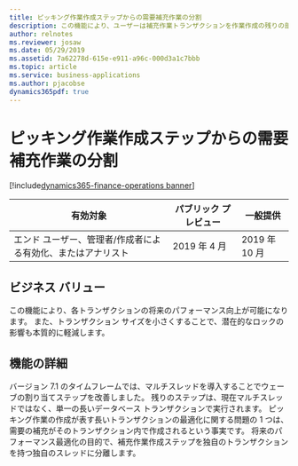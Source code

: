 ```yaml
---
title: ピッキング作業作成ステップからの需要補充作業の分割
description: この機能により、ユーザーは補充作業トランザクションを作業作成の残りの部分から分離することができます。
author: relnotes
ms.reviewer: josaw
ms.date: 05/29/2019
ms.assetid: 7a62278d-615e-e911-a96c-000d3a1c7bbb
ms.topic: article
ms.service: business-applications
ms.author: pjacobse
dynamics365pdf: true
---
```

# ピッキング作業作成ステップからの需要補充作業の分割
[!include[dynamics365-finance-operations banner](../includes/dynamics365-finance-operations.md)]

| 有効対象    |  パブリック プレビュー | 一般提供 | 
| ---------- | ---------- |---------- |
|エンド ユーザー、管理者/作成者による有効化、またはアナリスト|2019 年 4 月| 2019 年 10 月|


## ビジネス バリュー
<!-- bv start -->
この機能により、各トランザクションの将来のパフォーマンス向上が可能になります。 また、トランザクション サイズを小さくすることで、潜在的なロックの影響も本質的に軽減します。
<!-- bv end -->



## 機能の詳細
<!--feature detail start -->
バージョン 7.1 のタイムフレームでは、マルチスレッドを導入することでウェーブの割り当てステップを改善しました。 残りのステップは、現在マルチスレッドではなく、単一の長いデータベース トランザクションで実行されます。 ピッキング作業の作成が表す長いトランザクションの最適化に関する問題の 1 つは、需要の補充がそのトランザクション内で作成されるという事実です。 将来のパフォーマンス最適化の目的で、補充作業作成ステップを独自のトランザクションを持つ独自のスレッドに分離します。
<!--feature detail end -->










